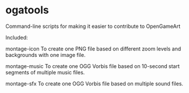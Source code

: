 ogatools
========

Command-line scripts for making it easier to contribute to OpenGameArt

Included:

montage-icon
To create one PNG file based on different zoom levels and backgrounds with one image file.

montage-music
To create one OGG Vorbis file based on 10-second start segments of multiple music files.

montage-sfx
To create one OGG Vorbis file based on multiple sound files.
